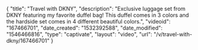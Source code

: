 {
    "title": "Travel with DKNY",
    "description": "Exclusive luggage set from DKNY featuring my favorite duffel bag! This duffel comes in 3 colors and the hardside set comes in 4 different beautiful colors.",
    "videoid": "167466701",
    "date_created": "1532392588",
    "date_modified": "1546466816",
    "type": "captivate",
    "layout": "video",
    "url": "\/v\/travel-with-dkny\/167466701"
}